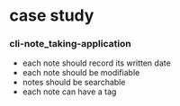 # case study

### cli-note_taking-application

- each note should record its written date
- each note should be modifiable
- notes should be searchable
- each note can have a tag
